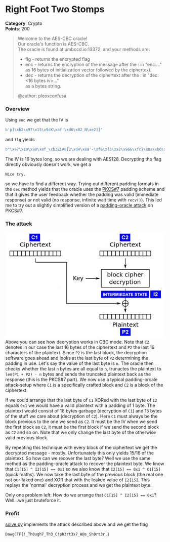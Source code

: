 # Right Foot Two Stomps
__Category__: Crypto   
__Points__: 200  

> Welcome to the AES-CBC oracle!   
> Our oracle's function is AES-CBC.   
> The oracle is found at umbccd.io:13372, and your methods are:   
> - flg - returns the encrypted flag   
> - enc - returns the encryption of the message after the : in "enc:..."   
>          as 16 bytes of initialization vector followed by the ciphertext.   
> - dec - returns the decryption of the ciphertext after the : in "dec:<16 bytes iv>..."   
>          as a bytes string.   
>     
> \@author: pleoxconfusa   

### Overview
Using `enc` we get that the IV is
```python
b'p]\xb2\x97\x15\x9cK\xaf!\xd6\x82_N\xe2]]'
```
and `flg` yields
```python
b"\xe7\x10\x98\x8f_\xb3Zi#8[2\xd4\x8a'-\xf8\xf3\xa2\x96&\xfc}\x8a\xb0\x8d\xd7\x17_\nR!.\xb5\x80\xf4\x16\x9e Us\x10\n\xc7\xa8bE\xfc"
```
The IV is 16 bytes long, so we are dealing with AES128.
Decrypting the flag directly obviously doesn't work, we get a  
```
Nice try.
```
so we have to find a different way.
Trying out different padding formats in the `dec` method yields that the oracle uses
the [PKCS#7](https://en.wikipedia.org/wiki/Padding_(cryptography)#PKCS#5_and_PKCS#7) padding scheme
and that it gives the user feedback whether the padding was valid (immediate response) or not valid (no response, infinite wait time with `recv()`).
This led me to try out a slightly simplified version of a [padding-oracle attack](https://robertheaton.com/2013/07/29/padding-oracle-attack/) on PKCS#7.


### The attack
![](./cbc.png)   
Above you can see how decryption works in CBC mode. Note that `C2`
denotes in our case the last 16 bytes of the ciphertext and `P2` the last 16
characters of the plaintext.
Since `P2` is the last block, the decryption software goes ahead and looks at the last byte
of `P2` determining the padding in use. Let's say the value of the last byte is `n`.
The oracle then checks whether the last `n` bytes are all equal to `n`, trunactes the
plaintext to `len(P1 + P2) - n` bytes and sends the truncated plaintext back as the response (this is the 
PKCS#7 part).
We now use a typical padding-orcale attack-setup where `C1` is a specifically crafted block 
and `C2` is a block of the ciphertext.

If we could arrange that the last byte of `C1` XORed with the last byte of `I2` equals `0x1` we would
have a valid plaintext with a padding of 1 byte. The plaintext would consist of 16 bytes garbage (decryption
of `C1`) and 15 bytes of the stuff we care about (decryption of `C2`).
Here `C1` must always be the block previous to the one we send as `C2`. It must be the IV when we send the first
block as `C2`, it must be the first block if we send the second block as `C2` and so on.
Note that we only change the last byte of the otherwise valid previous block.

By repeating this technique with every block of the ciphertext we get the decrypted message - mostly.
Unfortunately this only yields 15/16 of the plaintext.
So how can we recover the last byte? Well we use the same method as the
padding-oracle attack to recover the plaintext byte. We know that `C1[15] ^ I2[15] == 0x1` so we also know that
`I2[15] == 0x1 ^ C1[15]` (quick maths). We now take the last byte of the previous block (the real one not our faked one) and XOR that with the
leaked value of `I2[15]`. This replays the 'normal' decryption process and we get the plaintext byte.

Only one problem left: How do we arrange that `C1[15] ^ I2[15] == 0x1`? Well...we just bruteforce it.

### Profit
[solve.py](./solve.py) implements the attack described above and we get the flag
```
DawgCTF{!_Th0ugh7_Th3_C!ph3rt3x7_W@s_Sh0rt3r.}
```
